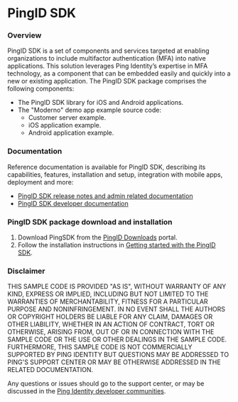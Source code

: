 # PingID SDK

### Overview

PingID SDK is a set of components and services targeted at enabling organizations to include multifactor authentication (MFA) into native applications.
This solution leverages Ping Identity’s expertise in MFA technology, as a component that can be embedded easily and quickly into a new or existing application. The PingID SDK package comprises the following components:

* The PingID SDK library for iOS and Android applications.
* The "Moderno" demo app example source code:
    * Customer server example.
    * iOS application example.
    * Android application example.

### Documentation

Reference documentation is available for PingID SDK, describing its capabilities, features, installation and setup, integration with mobile apps, deployment and more: 

* [PingID SDK release notes and admin related documentation](https://documentation.pingidentity.com/pingid/pingidAdminGuide/index.html#pid_c_releaseNotes.html)
* [PingID SDK developer documentation](http://apidocs.pingidentity.com/pingid-sdk/guide/overview/pid_c_SDKintroduction/)

### PingID SDK package download and installation
 
1. Download PingSDK from the [PingID Downloads](https://www.pingidentity.com/en/resources/downloads/pingid.html) portal.
2. Follow the installation instructions in [Getting started with the PingID SDK](http://apidocs.pingidentity.com/pingid-sdk/guide/getting-started/).

### Disclaimer

THIS SAMPLE CODE IS PROVIDED "AS IS", WITHOUT WARRANTY OF ANY KIND, EXPRESS OR
IMPLIED, INCLUDING BUT NOT LIMITED TO THE WARRANTIES OF MERCHANTABILITY,
FITNESS FOR A PARTICULAR PURPOSE AND NONINFRINGEMENT. IN NO EVENT SHALL THE
AUTHORS OR COPYRIGHT HOLDERS BE LIABLE FOR ANY CLAIM, DAMAGES OR OTHER
LIABILITY, WHETHER IN AN ACTION OF CONTRACT, TORT OR OTHERWISE, ARISING FROM,
OUT OF OR IN CONNECTION WITH THE SAMPLE CODE OR THE USE OR OTHER DEALINGS IN
THE SAMPLE CODE.  FURTHERMORE, THIS SAMPLE CODE IS NOT COMMERCIALLY SUPPORTED BY PING IDENTITY BUT QUESTIONS MAY BE ADDRESSED TO PING'S SUPPORT CENTER OR MAY BE OTHERWISE ADDRESSED IN THE RELATED DOCUMENTATION.

Any questions or issues should go to the support center, or may be discussed in the [Ping Identity developer communities](https://community.pingidentity.com/collaborate).

